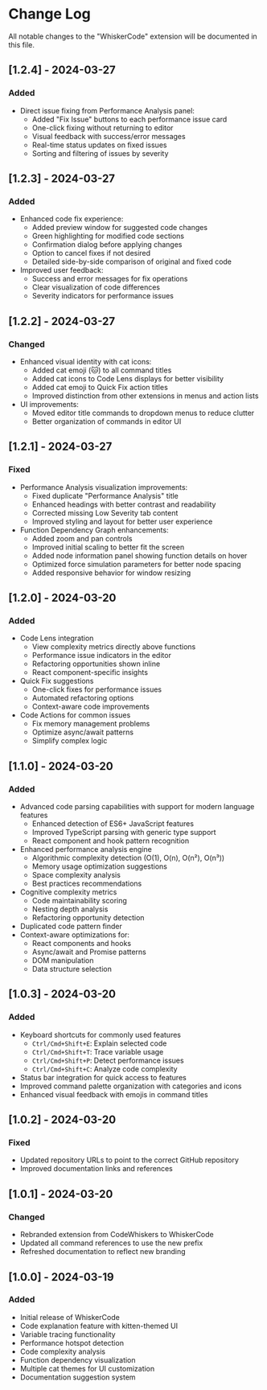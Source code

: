 # Change Log

All notable changes to the "WhiskerCode" extension will be documented in this file.

## [1.2.4] - 2024-03-27

### Added
- Direct issue fixing from Performance Analysis panel:
  - Added "Fix Issue" buttons to each performance issue card
  - One-click fixing without returning to editor
  - Visual feedback with success/error messages
  - Real-time status updates on fixed issues
  - Sorting and filtering of issues by severity

## [1.2.3] - 2024-03-27

### Added
- Enhanced code fix experience:
  - Added preview window for suggested code changes
  - Green highlighting for modified code sections
  - Confirmation dialog before applying changes
  - Option to cancel fixes if not desired
  - Detailed side-by-side comparison of original and fixed code
- Improved user feedback:
  - Success and error messages for fix operations
  - Clear visualization of code differences
  - Severity indicators for performance issues

## [1.2.2] - 2024-03-27

### Changed
- Enhanced visual identity with cat icons:
  - Added cat emoji (🐱) to all command titles
  - Added cat icons to Code Lens displays for better visibility
  - Added cat emoji to Quick Fix action titles
  - Improved distinction from other extensions in menus and action lists
- UI improvements:
  - Moved editor title commands to dropdown menus to reduce clutter
  - Better organization of commands in editor UI

## [1.2.1] - 2024-03-27

### Fixed
- Performance Analysis visualization improvements:
  - Fixed duplicate "Performance Analysis" title
  - Enhanced headings with better contrast and readability
  - Corrected missing Low Severity tab content
  - Improved styling and layout for better user experience
- Function Dependency Graph enhancements:
  - Added zoom and pan controls
  - Improved initial scaling to better fit the screen
  - Added node information panel showing function details on hover
  - Optimized force simulation parameters for better node spacing
  - Added responsive behavior for window resizing

## [1.2.0] - 2024-03-20

### Added
- Code Lens integration
  - View complexity metrics directly above functions
  - Performance issue indicators in the editor
  - Refactoring opportunities shown inline
  - React component-specific insights
- Quick Fix suggestions
  - One-click fixes for performance issues
  - Automated refactoring options
  - Context-aware code improvements
- Code Actions for common issues
  - Fix memory management problems
  - Optimize async/await patterns
  - Simplify complex logic

## [1.1.0] - 2024-03-20

### Added
- Advanced code parsing capabilities with support for modern language features
  - Enhanced detection of ES6+ JavaScript features
  - Improved TypeScript parsing with generic type support
  - React component and hook pattern recognition
- Enhanced performance analysis engine
  - Algorithmic complexity detection (O(1), O(n), O(n²), O(n³))
  - Memory usage optimization suggestions
  - Space complexity analysis
  - Best practices recommendations
- Cognitive complexity metrics
  - Code maintainability scoring
  - Nesting depth analysis
  - Refactoring opportunity detection
- Duplicated code pattern finder
- Context-aware optimizations for:
  - React components and hooks
  - Async/await and Promise patterns
  - DOM manipulation
  - Data structure selection

## [1.0.3] - 2024-03-20

### Added
- Keyboard shortcuts for commonly used features
  - `Ctrl/Cmd+Shift+E`: Explain selected code
  - `Ctrl/Cmd+Shift+T`: Trace variable usage
  - `Ctrl/Cmd+Shift+P`: Detect performance issues
  - `Ctrl/Cmd+Shift+C`: Analyze code complexity
- Status bar integration for quick access to features
- Improved command palette organization with categories and icons
- Enhanced visual feedback with emojis in command titles

## [1.0.2] - 2024-03-20

### Fixed
- Updated repository URLs to point to the correct GitHub repository
- Improved documentation links and references

## [1.0.1] - 2024-03-20

### Changed
- Rebranded extension from CodeWhiskers to WhiskerCode
- Updated all command references to use the new prefix
- Refreshed documentation to reflect new branding

## [1.0.0] - 2024-03-19

### Added
- Initial release of WhiskerCode
- Code explanation feature with kitten-themed UI
- Variable tracing functionality
- Performance hotspot detection
- Code complexity analysis
- Function dependency visualization
- Multiple cat themes for UI customization
- Documentation suggestion system 